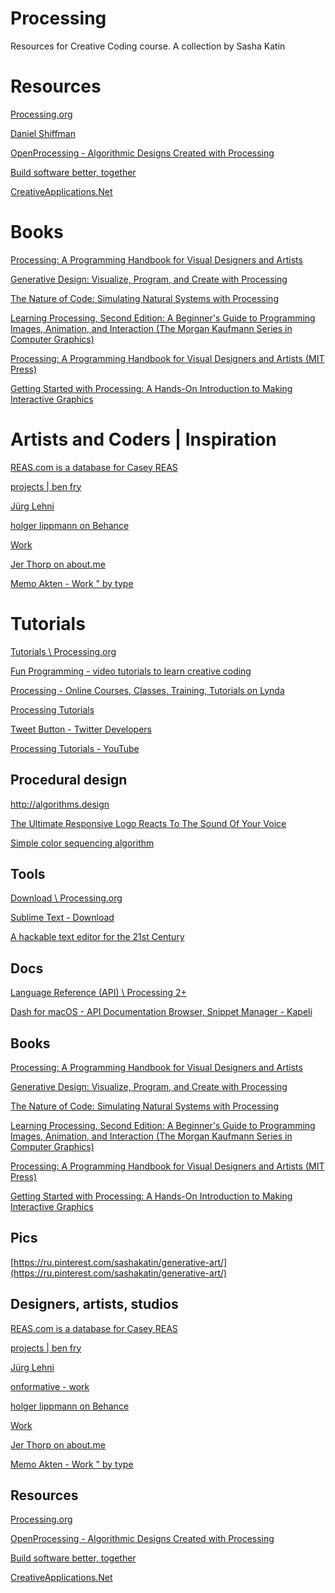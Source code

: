 # Processing

Resources for Creative Coding course. A collection by Sasha Katin

# Resources

[Processing.org](https://www.processing.org)

[Daniel Shiffman](http://shiffman.net/)

[OpenProcessing - Algorithmic Designs Created with Processing](https://www.openprocessing.org/)

[Build software better, together](https://github.com/search?l=Processing&q=processing&type=Repositories&utf8=%E2%9C%93)

[CreativeApplications.Net](http://www.creativeapplications.net/)

# Books

[Processing: A Programming Handbook for Visual Designers and Artists](https://www.amazon.com/Processing-Programming-Handbook-Designers-Artists/dp/0262182629/ref=sr_1_8?ie=UTF8&qid=1484576623&sr=8-8&keywords=processing)

[Generative Design: Visualize, Program, and Create with Processing](https://www.amazon.com/Generative-Design-Visualize-Program-Processing/dp/1616890770/ref=sr_1_6?ie=UTF8&qid=1484576623&sr=8-6&keywords=processing)

[The Nature of Code: Simulating Natural Systems with Processing](https://www.amazon.com/Nature-Code-Simulating-Natural-Processing/dp/0985930802/ref=sr_1_4?ie=UTF8&qid=1484576623&sr=8-4&keywords=processing)

[Learning Processing, Second Edition: A Beginner's Guide to Programming Images, Animation, and Interaction (The Morgan Kaufmann Series in Computer Graphics)](https://www.amazon.com/Learning-Processing-Second-Programming-Interaction/dp/0123944430/ref=sr_1_3?ie=UTF8&qid=1484576623&sr=8-3&keywords=processing)

[Processing: A Programming Handbook for Visual Designers and Artists (MIT Press)](https://www.amazon.com/Processing-Programming-Handbook-Designers-Artists/dp/026202828X/ref=sr_1_2?ie=UTF8&qid=1484576623&sr=8-2&keywords=processing)

[Getting Started with Processing: A Hands-On Introduction to Making Interactive Graphics](https://www.amazon.com/Getting-Started-Processing-Hands-Introduction/dp/1457187086/ref=sr_1_1?ie=UTF8&qid=1484576623&sr=8-1&keywords=processing)

# Artists and Coders | Inspiration

[REAS.com is a database for Casey REAS](http://reas.com/)

[projects | ben fry](http://benfry.com/projects/)

[](http://prostheticknowledge.tumblr.com)

[Jürg Lehni](http://juerglehni.com/)

[holger lippmann on Behance](https://www.behance.net/lumicon)

[Work](http://www.syedrezaali.com/)

[Jer Thorp on about.me](https://about.me/jerthorp)

[Memo Akten - Work " by type](http://www.memo.tv/category/work/by-type/)

[](http://mariuswatz.com/)

# Tutorials

[Tutorials \ Processing.org](https://processing.org/tutorials/)

[Fun Programming - video tutorials to learn creative coding](http://funprogramming.org/)

[Processing - Online Courses, Classes, Training, Tutorials on Lynda](https://www.lynda.com/Processing-training-tutorials/1402-0.html)

[Processing Tutorials](http://www.plethora-project.com/education/2011/09/12/processing-tutorials/)

[Tweet Button - Twitter Developers](http://learningprocessing.com/)

[Processing Tutorials - YouTube](https://www.youtube.com/playlist?list=PLCF0B131E9150F397)

## Procedural design

http://algorithms.design

[The Ultimate Responsive Logo Reacts To The Sound Of Your Voice](https://www.fastcodesign.com/3059059/the-ultimate-responsive-logo-reacts-to-the-sound-of-your-voice)

[Simple color sequencing algorithm](https://medium.com/@mishanikin/%D0%BE%D1%87%D0%B5%D0%BD%D1%8C-%D0%BF%D1%80%D0%BE%D1%81%D1%82%D0%BE%D0%B9-%D0%B0%D0%BB%D0%B3%D0%BE%D1%80%D0%B8%D1%82%D0%BC-%D0%BF%D0%BE%D0%B4%D0%B1%D0%BE%D1%80%D0%B0-%D1%86%D0%B2%D0%B5%D1%82%D0%B0-%D0%BA%D0%BE%D1%82%D0%BE%D1%80%D1%8B%D0%B9-%D1%80%D0%B0%D0%B1%D0%BE%D1%82%D0%B0%D0%B5%D1%82-98b8f0dcfdc5)

## Tools

[Download \ Processing.org](https://processing.org/download/)

[Sublime Text - Download](https://www.sublimetext.com/3)

[A hackable text editor for the 21st Century](https://atom.io/)

## Docs

[Language Reference (API) \ Processing 2+](https://processing.org/reference/)

[Dash for macOS - API Documentation Browser, Snippet Manager - Kapeli](https://kapeli.com/dash)

## Books

[Processing: A Programming Handbook for Visual Designers and Artists](https://www.amazon.com/Processing-Programming-Handbook-Designers-Artists/dp/0262182629/ref=sr_1_8?ie=UTF8&qid=1484576623&sr=8-8&keywords=processing)

[Generative Design: Visualize, Program, and Create with Processing](https://www.amazon.com/Generative-Design-Visualize-Program-Processing/dp/1616890770/ref=sr_1_6?ie=UTF8&qid=1484576623&sr=8-6&keywords=processing)

[The Nature of Code: Simulating Natural Systems with Processing](https://www.amazon.com/Nature-Code-Simulating-Natural-Processing/dp/0985930802/ref=sr_1_4?ie=UTF8&qid=1484576623&sr=8-4&keywords=processing)

[Learning Processing, Second Edition: A Beginner's Guide to Programming Images, Animation, and Interaction (The Morgan Kaufmann Series in Computer Graphics)](https://www.amazon.com/Learning-Processing-Second-Programming-Interaction/dp/0123944430/ref=sr_1_3?ie=UTF8&qid=1484576623&sr=8-3&keywords=processing)

[Processing: A Programming Handbook for Visual Designers and Artists (MIT Press)](https://www.amazon.com/Processing-Programming-Handbook-Designers-Artists/dp/026202828X/ref=sr_1_2?ie=UTF8&qid=1484576623&sr=8-2&keywords=processing)

[Getting Started with Processing: A Hands-On Introduction to Making Interactive Graphics](https://www.amazon.com/Getting-Started-Processing-Hands-Introduction/dp/1457187086/ref=sr_1_1?ie=UTF8&qid=1484576623&sr=8-1&keywords=processing)

## Pics

[https://ru.pinterest.com/sashakatin/generative-art/](https://ru.pinterest.com/sashakatin/generative-art/)

## Designers, artists, studios

[REAS.com is a database for Casey REAS](http://reas.com/)

[projects | ben fry](http://benfry.com/projects/)

[](http://prostheticknowledge.tumblr.com)

[Jürg Lehni](http://juerglehni.com/)

[onformative - work](http://onformative.com/work)

[holger lippmann on Behance](https://www.behance.net/lumicon)

[Work](http://www.syedrezaali.com/)

[Jer Thorp on about.me](https://about.me/jerthorp)

[Memo Akten - Work " by type](http://www.memo.tv/category/work/by-type/)

[](http://mariuswatz.com/)

## Resources

[Processing.org](https://www.processing.org)

[](http://shiffman.net/)

[OpenProcessing - Algorithmic Designs Created with Processing](https://www.openprocessing.org/)

[Build software better, together](https://github.com/search?l=Processing&q=processing&type=Repositories&utf8=%E2%9C%93)

[CreativeApplications.Net](http://www.creativeapplications.net/)